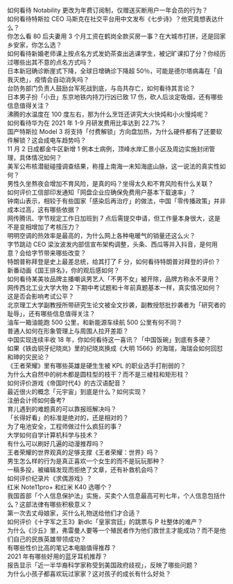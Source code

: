 如何看待 Notability 更改为年费订阅制，仅赠送买断用户一年会员的行为？  
如何看待特斯拉 CEO 马斯克在社交平台用中文发布《七步诗》？他究竟想表达什么？  
你怎么看 80 后夫妻用 3 个月工资在鹤岗全款买房一事？在大城市打拼，还是回家乡安家，你怎么选？  
如何看待新婚老师课上按点名方式发奶茶查出逃课学生，被记旷课扣了分？你经历过哪些出其不意的点名方式吗？  
日本新冠确诊断崖式下降，全球日增确诊下降超 50％，可能是德尔塔病毒在「自我灭绝」，疫情会自动消失吗？  
台防务部门负责人鼓励台军死战到底，与岛共存亡，如何看待其言论？  
日本男子扮「小丑」东京地铁内持刀行凶已致 17 伤，砍人后淡定吸烟，还有哪些信息值得关注？  
沸腾的水温度在 100 度左右，那为什么烹饪还讲究大火快炖和小火慢炖呢？  
如何看待华为在 2021 年 1-9 月研发费用比率达到 22.7%？  
国产特斯拉 Model 3 将支持「付费解锁」方向盘加热，为什么硬件都有了还要软件解锁？这会成电车趋势吗？  
11 月 2 日成都金牛区新增 1 例本土病例，顶峰水岸汇景小区及周边实施封闭管理，具体情况如何？  
美军公布核潜艇碰撞调查结果，称撞上南海一未知海底山脉，这一说法的真实性如何？  
男性久坐熬夜会增加不育风险，是真的吗？坐得太久和不育风险有什么关联？  
如何评价工信部印发通知「网盘企业应确保免费用户基本下载速率」？  
钟南山表示，相较于有些国家「感染后再治疗」的做法，中国「零传播政策」并非成本过高，这有哪些依据？  
网传腾讯、字节规定工作日加班到 7 点后需提交申请，但工作量本身很大，这是不是变相增加了考核压力？  
明明空调的热效率是最高的，为什么网上各种电暖气的销量还这么火？  
字节跳动 CEO 梁汝波发内部信宣布架构调整，头条、西瓜等并入抖音，是何用意？会给字节带来哪些改变？  
特朗普称拜登是史上最差总统，给其打了 F 分，如何看待特朗普对拜登的评价？  
新番动画《国王排名》，你的观后感如何？  
如何看待某美妆品牌主播嘲讽男艺人「不男不女」被开除，品牌方称永不录用？  
网传西北工业大学大物 2 下期中考试题和十年前真题基本一样，真实情况如何？这是否会影响考试公平？  
北京理工大学副教授所带研究生论文被全文抄袭，副教授怒批抄袭者为「研究者的耻辱」，还有哪些信息值得关注？  
油车一箱油能跑 500 公里，和新能源车续航 500 公里有何不同？  
普通人如何在形象管理上与周围人拉开差距？  
中国实现连续丰收 18 年，你如何看待这一喜讯？「中国饭碗」到底有多硬？  
如果《铁齿铜牙纪晓岚》里的纪晓岚换成《大明 1566》的海瑞，海瑞会如何回怼和珅的灾民论？  
《王者荣耀》里有哪些英雄是硬生生被 KPL 的职业选手打削弱的？  
为什么大自然中的树木都是圆柱型的枝干？而不是三棱柱和矩形柱？  
如何评价游戏《帝国时代4》的古汉语配音？  
最近很火的概念「元宇宙」到底是什么？如何实现？  
注册会计师如何备考?  
育儿遇到的难题真的可以靠报班解决吗？  
「长得好看」的标准是绝对的，还是相对的？  
为了电池安全，工程师做过什么疯狂的事？  
大学如何自学计算机科学与技术？  
有什么可以刷好几遍的动漫推荐吗？  
王者荣耀的世界观真的足够支撑《王者荣耀：世界》吗？  
男生怎么样的行为是真正喜欢一个女生的而不是玩玩那种？  
一稿多投，被编辑发现而拒绝了文章，还有补救机会吗？  
如何评价纪录片《求偶游戏》？  
红米 Note11pro+ 和红米 K40 选哪个？  
我国首部「个人信息保护法」实施，买卖个人信息最高可判七年，个人信息包括什么？这部法律有哪些积极意义？  
第一次去丈母娘家，买什么礼物送给他们才合适？  
如何评价《十字军之王3》新dlc「皇家宫廷」的跳票与 P 社整体的难产？  
为什么《沙丘》里，弗雷曼人要等一个殖民者作为他们救世主才能成功？而不是他们自己的民族英雄带领成功？  
有哪些性价比高的笔记本电脑值得推荐？  
2021 年有哪些好用的蓝牙耳机推荐？  
报告显示「近一半华裔科学家称受到美国政府歧视」，反映了哪些问题？  
为什么小孩子都喜欢玩过家家？这对孩子的成长有什么好处？  
